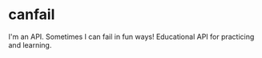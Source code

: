# canfail
I'm an API. Sometimes I can fail in fun ways! Educational API for practicing and learning.
